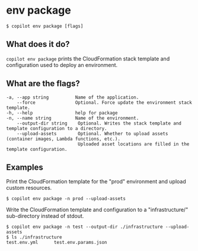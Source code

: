 # env package
```console
$ copilot env package [flags]
```

## What does it do?
`copilot env package` prints the CloudFormation stack template and configuration used to deploy an environment.

## What are the flags?
```console
-a, --app string          Name of the application.
    --force               Optional. Force update the environment stack template.
-h, --help                help for package
-n, --name string         Name of the environment.
    --output-dir string    Optional. Writes the stack template and template configuration to a directory.
    --upload-assets        Optional. Whether to upload assets (container images, Lambda functions, etc.).
                           Uploaded asset locations are filled in the template configuration.
```

## Examples
Print the CloudFormation template for the "prod" environment and upload custom resources.
```console
$ copilot env package -n prod --upload-assets
```
Write the CloudFormation template and configuration to a "infrastructure/" sub-directory instead of stdout.
```console
$ copilot env package -n test --output-dir ./infrastructure --upload-assets
$ ls ./infrastructure
test.env.yml      test.env.params.json
```

